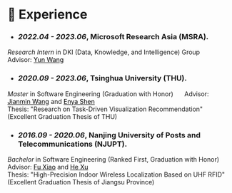 # 📖 Experience
<!-- # <font color=Black>Experience</font> -->
- ### *2022.04 - 2023.06*, Microsoft Research Asia (MSRA). <br>
*Research Intern* in DKI (Data, Knowledge, and Intelligence) Group
&ensp;&ensp;&ensp;Advisor: [<font color=Black>Yun Wang</font>](https://www.microsoft.com/en-us/research/people/wangyun/)

- ### *2020.09 - 2023.06*, Tsinghua University (THU). <br>
*Master* in Software Engineering (Graduation with Honor)
&ensp;&ensp;&ensp;Advisor: [<font color=Black>Jianmin Wang</font>](https://www.thss.tsinghua.edu.cn/faculty/wangjianmin.htm) and [<font color=Black>Enya Shen</font>](https://www.thss.tsinghua.edu.cn/faculty/shenenya.htm)<br>
Thesis: "Research on Task-Driven Visualization Recommendation" (Excellent Graduation Thesis of THU)

- ### *2016.09 - 2020.06*,  Nanjing University of Posts and Telecommunications (NJUPT). <br>
*Bachelor* in Software Engineering (Ranked First, Graduation with Honor)
&ensp;&ensp;&ensp;Advisor: [<font color=Black>Fu Xiao</font>](https://yjs.njupt.edu.cn/dsgl/nocontrol/college/dsfcxq.htm?dsJbxxId=9B9D05C52A832DCFE050007F01006EFE) and [<font color=Black>He Xu</font>](https://yjs.njupt.edu.cn/dsgl/nocontrol/college/dsfcxq.htm?dsJbxxId=9B9D05C52C752DCFE050007F01006EFE)<br>
Thesis: "High-Precision Indoor Wireless Localization Based on UHF RFID" (Excellent Graduation Thesis of Jiangsu Province)